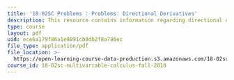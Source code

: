 ```yaml
---
title: '18.02SC Problems : Problems: Directional Derivatives'
description: This resource contains information regarding directional derivatives.
type: course
layout: pdf
uid: ece6a179f86a1e9891cb0db2f8a786ec
file_type: application/pdf
file_location: >-
  https://open-learning-course-data-production.s3.amazonaws.com/18-02sc-multivariable-calculus-fall-2010/ece6a179f86a1e9891cb0db2f8a786ec_MIT18_02SC_pb_45_quest.pdf
course_id: 18-02sc-multivariable-calculus-fall-2010
---
```

